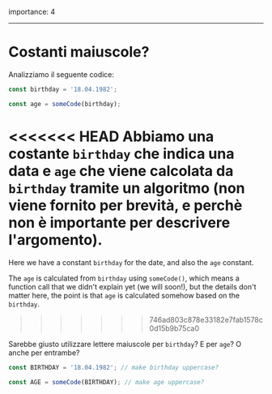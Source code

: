 importance: 4

---

# Costanti maiuscole?

Analizziamo il seguente codice:

```js
const birthday = '18.04.1982';

const age = someCode(birthday);
```

<<<<<<< HEAD
Abbiamo una costante `birthday` che indica una data e  `age` che viene calcolata da `birthday` tramite un algoritmo (non viene fornito per brevità, e perchè non è importante per descrivere l'argomento).
=======
Here we have a constant `birthday` for the date, and also the `age` constant.

The `age` is calculated from `birthday` using `someCode()`, which means a function call that we didn't explain yet (we will soon!), but the details don't matter here, the point is that `age` is calculated somehow based on the `birthday`.
>>>>>>> 746ad803c878e33182e7fab1578c0d15b9b75ca0

Sarebbe giusto utilizzare lettere maiuscole per `birthday`? E per `age`? O anche per entrambe?

```js
const BIRTHDAY = '18.04.1982'; // make birthday uppercase?

const AGE = someCode(BIRTHDAY); // make age uppercase?
```
